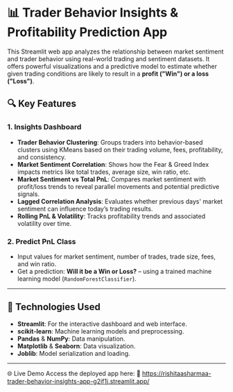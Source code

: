 # 📊 Trader Behavior Insights & Profitability Prediction App

This Streamlit web app analyzes the relationship between market sentiment and trader behavior using real-world trading and sentiment datasets. It offers powerful visualizations and a predictive model to estimate whether given trading conditions are likely to result in a **profit ("Win") or a loss ("Loss")**.

## 🔍 Key Features

### 1. **Insights Dashboard**
- **Trader Behavior Clustering**: Groups traders into behavior-based clusters using KMeans based on their trading volume, fees, profitability, and consistency.
- **Market Sentiment Correlation**: Shows how the Fear & Greed Index impacts metrics like total trades, average size, win ratio, etc.
- **Market Sentiment vs Total PnL**: Compares market sentiment with profit/loss trends to reveal parallel movements and potential predictive signals.
- **Lagged Correlation Analysis**: Evaluates whether previous days' market sentiment can influence today’s trading results.
- **Rolling PnL & Volatility**: Tracks profitability trends and associated volatility over time.

### 2. **Predict PnL Class**
- Input values for market sentiment, number of trades, trade size, fees, and win ratio.
- Get a prediction: **Will it be a Win or Loss?** – using a trained machine learning model (`RandomForestClassifier`).

---

## 🧠 Technologies Used
- **Streamlit**: For the interactive dashboard and web interface.
- **scikit-learn**: Machine learning models and preprocessing.
- **Pandas** & **NumPy**: Data manipulation.
- **Matplotlib** & **Seaborn**: Data visualization.
- **Joblib**: Model serialization and loading.

---
🌐 Live Demo
Access the deployed app here:
🔗 https://rishitaasharmaa-trader-behavior-insights-app-g2if1j.streamlit.app/


